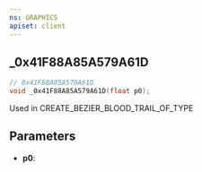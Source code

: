 ```yaml
---
ns: GRAPHICS
apiset: client
---
```

## _0x41F88A85A579A61D

```c
// 0x41F88A85A579A61D
void _0x41F88A85A579A61D(float p0);
```

Used in CREATE_BEZIER_BLOOD_TRAIL_OF_TYPE

## Parameters
* **p0**: